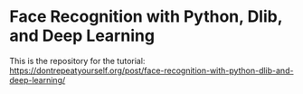 # Face Recognition with Python, Dlib, and Deep Learning

This is the repository for the tutorial: https://dontrepeatyourself.org/post/face-recognition-with-python-dlib-and-deep-learning/